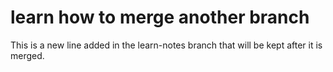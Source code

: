 # learn how to merge another branch
This is a new line added in the learn-notes branch that will be kept after it is merged.
